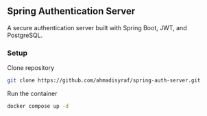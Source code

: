 ## Spring Authentication Server
A secure authentication server built with Spring Boot, JWT, and PostgreSQL.
### Setup 


Clone repository
```bash
git clone https://github.com/ahmadisyraf/spring-auth-server.git
```

Run the container

```bash
docker compose up -d
```